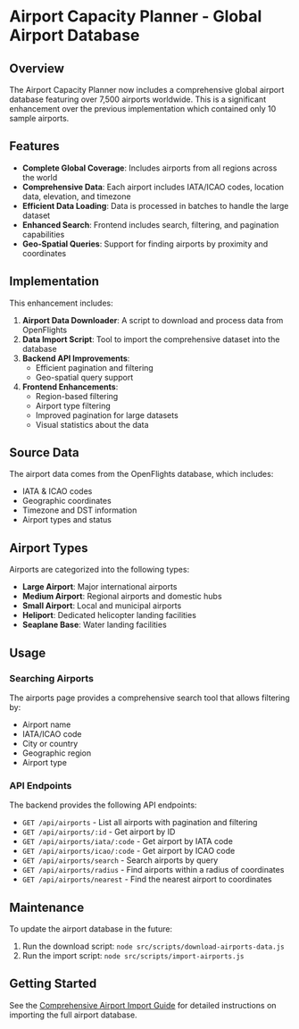 # Airport Capacity Planner - Global Airport Database

## Overview

The Airport Capacity Planner now includes a comprehensive global airport database featuring over 7,500 airports worldwide. This is a significant enhancement over the previous implementation which contained only 10 sample airports.

## Features

- **Complete Global Coverage**: Includes airports from all regions across the world
- **Comprehensive Data**: Each airport includes IATA/ICAO codes, location data, elevation, and timezone
- **Efficient Data Loading**: Data is processed in batches to handle the large dataset
- **Enhanced Search**: Frontend includes search, filtering, and pagination capabilities
- **Geo-Spatial Queries**: Support for finding airports by proximity and coordinates

## Implementation

This enhancement includes:

1. **Airport Data Downloader**: A script to download and process data from OpenFlights
2. **Data Import Script**: Tool to import the comprehensive dataset into the database
3. **Backend API Improvements**:
   - Efficient pagination and filtering
   - Geo-spatial query support
4. **Frontend Enhancements**:
   - Region-based filtering
   - Airport type filtering
   - Improved pagination for large datasets
   - Visual statistics about the data

## Source Data

The airport data comes from the OpenFlights database, which includes:
- IATA & ICAO codes
- Geographic coordinates
- Timezone and DST information
- Airport types and status

## Airport Types

Airports are categorized into the following types:
- **Large Airport**: Major international airports
- **Medium Airport**: Regional airports and domestic hubs
- **Small Airport**: Local and municipal airports
- **Heliport**: Dedicated helicopter landing facilities
- **Seaplane Base**: Water landing facilities

## Usage

### Searching Airports

The airports page provides a comprehensive search tool that allows filtering by:
- Airport name
- IATA/ICAO code
- City or country
- Geographic region
- Airport type

### API Endpoints

The backend provides the following API endpoints:

- `GET /api/airports` - List all airports with pagination and filtering
- `GET /api/airports/:id` - Get airport by ID
- `GET /api/airports/iata/:code` - Get airport by IATA code
- `GET /api/airports/icao/:code` - Get airport by ICAO code
- `GET /api/airports/search` - Search airports by query
- `GET /api/airports/radius` - Find airports within a radius of coordinates
- `GET /api/airports/nearest` - Find the nearest airport to coordinates

## Maintenance

To update the airport database in the future:

1. Run the download script: `node src/scripts/download-airports-data.js`
2. Run the import script: `node src/scripts/import-airports.js`

## Getting Started

See the [Comprehensive Airport Import Guide](docs/comprehensive-airport-import-guide.md) for detailed instructions on importing the full airport database. 